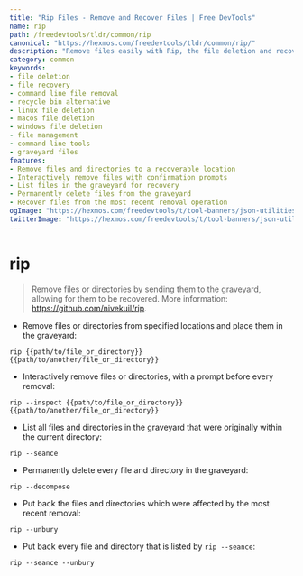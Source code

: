 ```yaml
---
title: "Rip Files - Remove and Recover Files | Free DevTools"
name: rip
path: /freedevtools/tldr/common/rip
canonical: "https://hexmos.com/freedevtools/tldr/common/rip/"
description: "Remove files easily with Rip, the file deletion and recovery tool. Securely manage your deleted files and recover them when needed. Free online tool, no registration required."
category: common
keywords:
- file deletion
- file recovery
- command line file removal
- recycle bin alternative
- linux file deletion
- macos file deletion
- windows file deletion
- file management
- command line tools
- graveyard files
features:
- Remove files and directories to a recoverable location
- Interactively remove files with confirmation prompts
- List files in the graveyard for recovery
- Permanently delete files from the graveyard
- Recover files from the most recent removal operation
ogImage: "https://hexmos.com/freedevtools/t/tool-banners/json-utilities-banner.png"
twitterImage: "https://hexmos.com/freedevtools/t/tool-banners/json-utilities-banner.png"
---
```


# rip

> Remove files or directories by sending them to the graveyard, allowing for them to be recovered.
> More information: <https://github.com/nivekuil/rip>.

- Remove files or directories from specified locations and place them in the graveyard:

`rip {{path/to/file_or_directory}} {{path/to/another/file_or_directory}}`

- Interactively remove files or directories, with a prompt before every removal:

`rip --inspect {{path/to/file_or_directory}} {{path/to/another/file_or_directory}}`

- List all files and directories in the graveyard that were originally within the current directory:

`rip --seance`

- Permanently delete every file and directory in the graveyard:

`rip --decompose`

- Put back the files and directories which were affected by the most recent removal:

`rip --unbury`

- Put back every file and directory that is listed by `rip --seance`:

`rip --seance --unbury`
